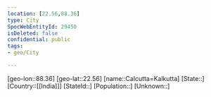 ```yaml
---
location: [22.56,88.36]
type: City
SpocWebEntityId: 29450
isDeleted: false
confidential: public
tags:
- geo/City

---
```


[geo-lon::88.36]
[geo-lat::22.56]
[name::Calcutta=Kalkutta]
[State::]
[Country::[[India]]]
[StateId::]
[Population::]
[Unknown::]

